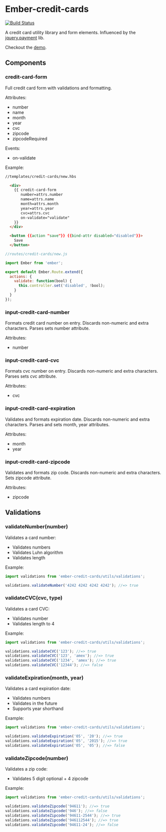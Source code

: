 # Ember-credit-cards 

[![Build Status](https://travis-ci.org/arenoir/ember-credit-cards.svg)](https://travis-ci.org/arenoir/ember-credit-cards)

A credit card utility library and form elements. Influenced by the [jquery.payment](https://github.com/stripe/jquery.payment) lib.

Checkout the [demo](http://arenoir.github.io/ember-credit-cards/).

## Components

### credit-card-form
Full credit card form with validations and formatting.

Attributes: 
  * number
  * name
  * month
  * year
  * cvc
  * zipcode
  * zipcodeRequired

Events:
  * on-validate


Example:

``` html
//templates/credit-cards/new.hbs

  <div>
    {{ credit-card-form 
       number=attrs.number 
       name=attrs.name 
       month=attrs.month 
       year=attrs.year 
       cvc=attrs.cvc 
       on-validate="validate"
    }}
  </div>

  <button {{action "save"}} {{bind-attr disabled="disabled"}}>
    Save
  </button>

```


``` javascript
//routes/credit-cards/new.js

import Ember from 'ember';

export default Ember.Route.extend({
  actions: {
    validate: function(bool) {
      this.controller.set('disabled', !bool);
    }
  }
});
```


### input-credit-card-number
Formats credit card number on entry. Discards non-numeric and extra characters. Parses sets number attribute. 

Attributes:
  * number

### input-credit-card-cvc

Formats cvc number on entry. Discards non-numeric and extra characters. Parses sets cvc attribute. 

Attributes:
  * cvc

### input-credit-card-expiration

Validates and formats expiration date. Discards non-numeric and extra characters. Parses and sets month, year attributes. 

Attributes:
  * month
  * year


### input-credit-card-zipcode

Validates and formats zip code. Discards non-numeric and extra characters. Sets zipcode attribute. 

Attributes:
  * zipcode


## Validations

### validateNumber(number)

Validates a card number:

* Validates numbers
* Validates Luhn algorithm
* Validates length

Example:

``` javascript
import validations from 'ember-credit-cards/utils/validations';

validations.validateNumber('4242 4242 4242 4242'); //=> true
```

### validateCVC(cvc, type)

Validates a card CVC:

* Validates number
* Validates length to 4

Example:

``` javascript
import validations from 'ember-credit-cards/utils/validations';

validations.validateCVC('123'); //=> true
validations.validateCVC('123', 'amex'); //=> true
validations.validateCVC('1234', 'amex'); //=> true
validations.validateCVC('12344'); //=> false
```

### validateExpiration(month, year)

Validates a card expiration date:

* Validates numbers
* Validates in the future
* Supports year shorthand

Example:

``` javascript
import validations from 'ember-credit-cards/utils/validations';

validations.validateExpiration('05', '20'); //=> true
validations.validateExpiration('05', '2015'); //=> true
validations.validateExpiration('05', '05'); //=> false
```

### validateZipcode(number)

Validates a zip code:

* Validates 5 digit optional + 4 zipcode

Example:

``` javascript
import validations from 'ember-credit-cards/utils/validations';

validations.validateZipcode('94611'); //=> true
validations.validateZipcode('946'); //=> false
validations.validateZipcode('94611-2544'); //=> true
validations.validateZipcode('946112544'); //=> true
validations.validateZipcode('94611-24'); //=> false

```

